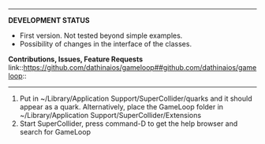 
-------------------------------------------------------------------------------------------------------------------------------------------------

**DEVELOPMENT STATUS**
* First version. Not tested beyond simple examples.
* Possibility of changes in the interface of the classes.

**Contributions, Issues, Feature Requests**
link::https://github.com/dathinaios/gameloop##github.com/dathinaios/gameloop::

-------------------------------------------------------------------------------------------------------------------------------------------------
1) Put in ~/Library/Application Support/SuperCollider/quarks and it should appear as a quark. Alternatively, place the GameLoop folder in ~/Library/Application Support/SuperCollider/Extensions
2) Start SuperCollider, press command-D to get the help browser and search for GameLoop

